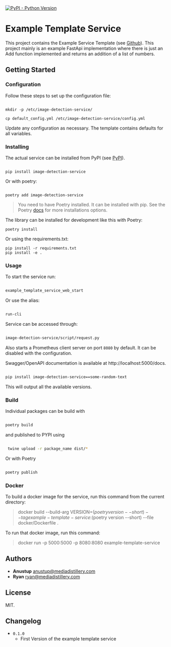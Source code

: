  <a href="">
        <img alt="PyPI - Python Version" src="https://img.shields.io/pypi/pyversions/example-template-service"></a>

#  Example Template Service

This project contains the Example Service Template (see [Github](https://github.com/mediadistillery/ExampleTemplateService.git)).
This project mainly is an example FastApi implementation where there is just an Add function implemented and returns an addition of a list of numbers. 

## Getting Started

### Configuration

Follow these steps to set up the configuration file:

```shell

mkdir -p /etc/image-detection-service/

cp default_config.yml /etc/image-detection-service/config.yml

```

Update any configuration as necessary. The template contains defaults for all variables.

### Installing

The actual service can be installed from PyPI (see [PyPI](https://pypi.org/)).

```shell

pip install image-detection-service

```

Or with poetry:

```shell

poetry add image-detection-service

```

> You need to have Poetry installed. It can be installed with pip. See the Poetry [docs](https://python-poetry.org/docs/) for more installations options.

The library can be installed for development like this with Poetry:
```shell
poetry install
```

Or using the requirements.txt:
```shell
pip install -r requirements.txt
pip install -e .
```

### Usage

To start the service run:

```bash

example_template_service_web_start

```

Or use the alias:

```bash

run-cli

```

Service can be accessed through:

```bash

image-detection-service/script/request.py

```

Also starts a Prometheus client server on port `8080` by default. It can be disabled with the configuration.

Swagger/OpenAPI documentation is available at http://localhost:5000/docs.




```bash

pip install image-detection-service==some-random-text

```

This will output all the available versions.

### Build

Individual packages can be build with

```bash

poetry build

```
and published to PYPI using
```bash

 twine upload -r package_name dist/*

```

Or with Poetry

```bash

poetry publish

```

### Docker
To build a docker image for the service, run this command from the current directory:

> docker build --build-arg VERSION=$(poetry version --short) --tag example-template-service:$(poetry version --short) --file docker/Dockerfile .

To run that docker image, run this command:

> docker run -p 5000:5000 -p 8080:8080 example-template-service 

## Authors

* **Anustup** anustup@mediadistillery.com
* **Ryan** ryan@mediadistillery.com


## License

MIT.

## Changelog

* `0.1.0`
    * First Version of the example template service

    




